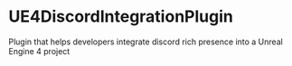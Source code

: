 # UE4DiscordIntegrationPlugin
Plugin that helps developers integrate discord rich presence into a Unreal Engine 4 project
